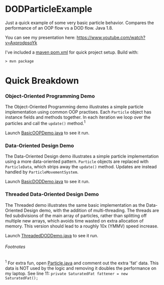 # DODParticleExample

Just a quick example of some very basic particle behavior. Compares the performance of an OOP flow vs a DOD flow. Java 1.8.

You can see my presentation here: https://www.youtube.com/watch?v=AxprodpsoYk

I've included a [maven pom.xml](https://maven.apache.org/guides/getting-started/maven-in-five-minutes.html#The_POM) for quick project setup. Build with:
```
> mvn package
```

# Quick Breakdown
### Object-Oriented Programming Demo

The Object-Oriented Programming demo illustrates a simple particle implementation using common OOP practises. Each `Particle` object has instance fields and methods together. In each iteration we loop over the particles and call the `update()` method.<sup>1</sup>

Launch [BasicOOPDemo.java](src/com/company/BasicOOP/BasicOOPDemo.java) to see it run.

### Data-Oriented Design Demo

The Data-Oriented Design demo illustrates a simple particle implementation using a more data-oriented pattern. `Particle` objects are replaced with `ParticleData`, which strips away the `update()` method. Updates are instead handled by `ParticleMovementSystem`.

Launch [BasicDODDemo.java](src/com/company/BasicDOD/BasicDODDemo.java) to see it run.

### Threaded Data-Oriented Design Demo

The Threaded demo illustrates the same basic implementation as the Data-Oriented Design demo, with the addition of multi-threading. The threads are fed subdivisions of the main array of particles, rather than splitting off multiple new arrays, which avoids time wasted on extra allocation of memory. This version should lead to a roughly 10x (YMMV) speed increase. 

Launch [ThreadedDODDemo.java](src/com/company/BasicDOD/ThreadedDOD/ThreadedDODDemo.java) to see it run.

###### Footnotes
<sup>1</sup> For extra fun, open [Particle.java](src/com/company/BasicOOP/Particle.java) and comment out the extra 'fat' data. This data is NOT used by the logic and removing it doubles the performance on my laptop. See line 11: `private SaturatedFat fattener = new SaturatedFat();`